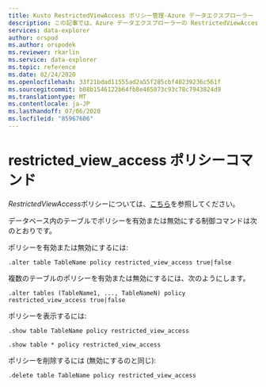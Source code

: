 ```yaml
---
title: Kusto RestrictedViewAccess ポリシー管理-Azure データエクスプローラー
description: この記事では、Azure データエクスプローラーの RestrictedViewAccess ポリシーについて説明します。
services: data-explorer
author: orspod
ms.author: orspodek
ms.reviewer: rkarlin
ms.service: data-explorer
ms.topic: reference
ms.date: 02/24/2020
ms.openlocfilehash: 33f21bdad11555ad2a55f285cbf40239236c561f
ms.sourcegitcommit: b08b1546122b64fb8e465073c93c78c7943824d9
ms.translationtype: MT
ms.contentlocale: ja-JP
ms.lasthandoff: 07/06/2020
ms.locfileid: "85967606"
---
```

# <a name="restricted_view_access-policy-command"></a>restricted_view_access ポリシーコマンド

*RestrictedViewAccess*ポリシーについては、[こちら](../management/restrictedviewaccesspolicy.md)を参照してください。

データベース内のテーブルでポリシーを有効または無効にする制御コマンドは次のとおりです。

ポリシーを有効または無効にするには:
```kusto
.alter table TableName policy restricted_view_access true|false
```

複数のテーブルのポリシーを有効または無効にするには、次のようにします。
```kusto
.alter tables (TableName1, ..., TableNameN) policy restricted_view_access true|false
```

ポリシーを表示するには:
```kusto
.show table TableName policy restricted_view_access  

.show table * policy restricted_view_access  
```

ポリシーを削除するには (無効にするのと同じ):
```kusto
.delete table TableName policy restricted_view_access  
```
